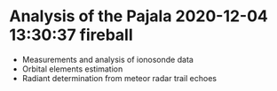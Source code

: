 # Analysis of the Pajala 2020-12-04 13:30:37 fireball

- Measurements and analysis of ionosonde data
- Orbital elements estimation
- Radiant determination from meteor radar trail echoes
